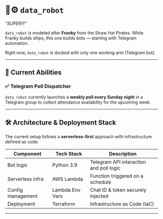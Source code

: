 # 🤖⚙️ `data_robot`
*"SUPER!!!"*

`data_robot` is modeled after **Franky** from the Straw Hat Pirates. While Franky builds ships, this one builds bots — starting with Telegram automation.

Right now, `data_robot` is docked with only one working arm (Telegram bot).

---

## 🚀 Current Abilities

### ✅ Telegram Poll Dispatcher  
`data_robot` currently launches a **weekly poll every Sunday night** in a Telegram group to collect attendance availability for the upcoming week. 

---
## 🛠️ Architecture & Deployment Stack

The current setup follows a **serverless-first** approach with infrastructure defined as code:

| Component        | Tech Stack           | Description                              |
|------------------|----------------------|------------------------------------------|
| Bot logic        | Python 3.9           | Telegram API interaction and poll logic  |
| Serverless infra | AWS Lambda           | Function triggered on a schedule         |
| Config management| Lambda Env Vars      | Chat ID & token securely injected        |
| Deployment       | Terraform            | Infrastructure as Code (IaC)             |

---
